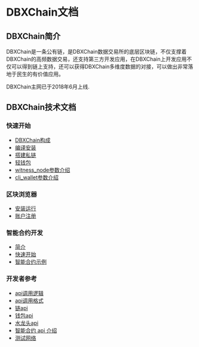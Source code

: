 # DBXChain文档

## DBXChain简介

DBXChain是一条公有链，是DBXChain数据交易所的底层区块链，不仅支撑着DBXChain的高频数据交易，还支持第三方开发应用，在DBXChain上开发应用不仅可以得到链上支持，还可以获得DBXChain多维度数据的对接，可以做出非常落地于民生的有价值应用。

DBXChain主网已于2018年6月上线.


## DBXChain技术文档

### 快速开始
* [DBXChain构成](introduction.md)
* [编译安装](node/install.md)
* [搭建私链](node/private-chain.md)
* [轻钱包](node/cli_wallet.md)
* [witness_node参数介绍](node/cmd/witness_node.md)
* [cli_wallet参数介绍](node/cmd/cli_wallet.md)

### 区块浏览器
* [安装运行](wallet/install.md)
* [账户注册](wallet/register.md)

### 智能合约开发
* [简介](contract/introduction.md)
* [快速开始](contract/quick_start.md)
* [智能合约示例](contract/examples.md)

### 开发者参考
* [api调用逻辑](node/api/introduction.md)
* [api调用格式](node/api/format.md)
* [链api](node/api/witness_node.md)
* [钱包api](node/api/cli_wallet.md)
* [水龙头api](node/api/faucet.md)
* [智能合约 api 介绍](contract/contract-api.md)
* [测试网络](testnet/introduction.md)
